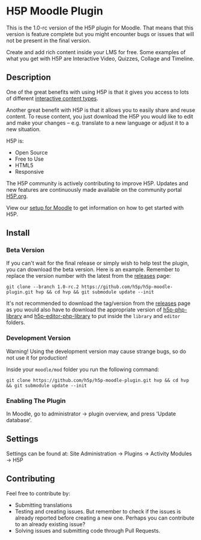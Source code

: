# H5P Moodle Plugin

This is the 1.0-rc version of the H5P plugin for Moodle. That means that this
version is feature complete but you might encounter bugs or issues that will
not be present in the final version.

Create and add rich content inside your LMS for free. Some examples of what you
get with H5P are Interactive Video, Quizzes, Collage and Timeline.

## Description

One of the great benefits with using H5P is that it gives you access to lots of
different [interactive content types](https://h5p.org/content-types-and-applications).

Another great benefit with H5P is that it allows you to easily share and reuse
content. To reuse content, you just download the H5P you would like to edit and
make your changes – e.g. translate to a new language or adjust it to a new
situation.

H5P is:

* Open Source
* Free to Use
* HTML5
* Responsive

The H5P community is actively contributing to improve H5P. Updates and new
features are continuously made available on the community portal
[H5P.org](https://h5p.org).

View our [setup for Moodle](https://h5p.org/moodle) to get information on how
to get started with H5P.

## Install

### Beta Version
If you can't wait for the final release or simply wish to help test the plugin,
you can download the beta version.
Here is an example. Remember to replace the version number with the latest from
the [releases](https://github.com/h5p/h5p-moodle-plugin/releases) page:
```
git clone --branch 1.0-rc.2 https://github.com/h5p/h5p-moodle-plugin.git hvp && cd hvp && git submodule update --init
```

It's not recommended to download the tag/version from the
[releases](https://github.com/h5p/h5p-moodle-plugin/releases) page as you would
also have to download the appropriate version of
[h5p-php-library](https://github.com/h5p/h5p-php-library/releases) and
[h5p-editor-php-library](https://github.com/h5p/h5p-php-library/releases) to
put inside the `library` and `editor` folders.

### Development Version
Warning! Using the development version may cause strange bugs, so do not use it
for production!

Inside your `moodle/mod` folder you run the following command:
```
git clone https://github.com/h5p/h5p-moodle-plugin.git hvp && cd hvp && git submodule update --init
```

### Enabling The Plugin
In Moodle, go to administrator -> plugin overview, and press 'Update database'.

## Settings

Settings can be found at: Site Administration -> Plugins -> Activity Modules -> H5P

## Contributing

Feel free to contribute by:
* Submitting translations
* Testing and creating issues. But remember to check if the issues is already
reported before creating a new one. Perhaps you can contribute to an already
existing issue?
* Solving issues and submitting code through Pull Requests.
